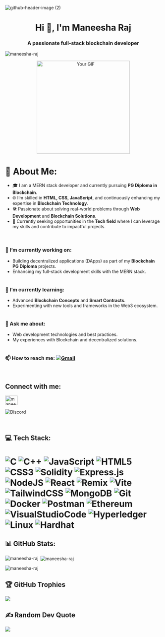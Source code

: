 ![github-header-image (2)](https://github.com/user-attachments/assets/88f93b43-f6c8-4ccb-910f-0fe32ca09427)



<h1 align="center">Hi 👋, I'm Maneesha Raj</h1>

<h3 align="center">A passionate full-stack blockchain developer</h3>

<p align="left"> <img src="https://komarev.com/ghpvc/?username=maneesha-raj&label=Profile%20views&color=0e75b6&style=flat" alt="maneesha-raj" /> </p>

 <p align="center">
  <img src="https://github.com/user-attachments/assets/b7124b5b-41f6-464d-8883-b17a0db6ba02" alt="Your GIF" width="300" />
</p>

# 💫 About Me:
- 🎓 I am a MERN stack developer and currently pursuing  **PG Diploma in Blockchain**.<br>
- 🌐 I’m skilled in **HTML, CSS, JavaScript**, and continuously enhancing my expertise in **Blockchain Technology**.<br>
- 🛠️ Passionate about solving real-world problems through **Web Development** and **Blockchain Solutions**.<br>
- 🚀 Currently seeking opportunities in the **Tech field** where I can leverage my skills and contribute to impactful projects.<br><br>  <br>
### 🔭 I’m currently working on:<br>
- Building decentralized applications (DApps) as part of my **Blockchain PG Diploma** projects.<br>
- Enhancing my full-stack development skills with the MERN stack.<br><br>
### 🌱 I’m currently learning:<br>
- Advanced **Blockchain Concepts** and **Smart Contracts**.<br>
- Experimenting with new tools and frameworks in the Web3 ecosystem.<br><br>
### 💬 Ask me about:<br>
- Web development technologies and best practices.<br>
- My experiences with Blockchain and decentralized solutions.<br><br>

 ### 📫 How to reach me:  [![Gmail](https://img.shields.io/badge/Gmail-D14836?style=for-the-badge&logo=gmail&logoColor=white)](mailto:maneesharaj25@gmail.com)
 
 <br>
<h2 align="left">Connect with me:</h3> 
<p align="left">
<a href="https://linkedin.com/in/maneesha raj" target="blank"><img align="center" src="https://raw.githubusercontent.com/rahuldkjain/github-profile-readme-generator/master/src/images/icons/Social/linked-in-alt.svg" alt="maneesha raj" height="30" width="40" /></a>
 
  ![Discord](https://img.shields.io/badge/Discord-5865F2.svg?style=for-the-badge&logo=Discord&logoColor=white)
</p>


<br> 

## 💻 Tech Stack:
# ![C](https://img.shields.io/badge/c-%2300599C.svg?style=for-the-badge&logo=c&logoColor=white) ![C++](https://img.shields.io/badge/c++-%2300599C.svg?style=for-the-badge&logo=c%2B%2B&logoColor=white) ![JavaScript](https://img.shields.io/badge/javascript-%23323330.svg?style=for-the-badge&logo=javascript&logoColor=%23F7DF1E) ![HTML5](https://img.shields.io/badge/html5-%23E34F26.svg?style=for-the-badge&logo=html5&logoColor=white) ![CSS3](https://img.shields.io/badge/css3-%231572B6.svg?style=for-the-badge&logo=css3&logoColor=white) ![Solidity](https://img.shields.io/badge/Solidity-%23363636.svg?style=for-the-badge&logo=solidity&logoColor=white) ![Express.js](https://img.shields.io/badge/express.js-%23404d59.svg?style=for-the-badge&logo=express&logoColor=%2361DAFB) ![NodeJS](https://img.shields.io/badge/node.js-6DA55F?style=for-the-badge&logo=node.js&logoColor=white) ![React](https://img.shields.io/badge/react-%2320232a.svg?style=for-the-badge&logo=react&logoColor=%2361DAFB) ![Remix](https://img.shields.io/badge/remix-%23000.svg?style=for-the-badge&logo=remix&logoColor=white) ![Vite](https://img.shields.io/badge/vite-%23646CFF.svg?style=for-the-badge&logo=vite&logoColor=white) ![TailwindCSS](https://img.shields.io/badge/tailwindcss-%2338B2AC.svg?style=for-the-badge&logo=tailwind-css&logoColor=white) ![MongoDB](https://img.shields.io/badge/MongoDB-%234ea94b.svg?style=for-the-badge&logo=mongodb&logoColor=white) ![Git](https://img.shields.io/badge/git-%23F05033.svg?style=for-the-badge&logo=git&logoColor=white) ![Docker](https://img.shields.io/badge/docker-%230db7ed.svg?style=for-the-badge&logo=docker&logoColor=white) ![Postman](https://img.shields.io/badge/Postman-FF6C37?style=for-the-badge&logo=postman&logoColor=white) ![Ethereum](https://img.shields.io/badge/Ethereum-3C3C3D?style=for-the-badge&logo=Ethereum&logoColor=white) ![VisualStudioCode](https://img.shields.io/badge/Visual_Studio_Code-0078D4?style=for-the-badge&logo=visual%20studio%20code&logoColor=white) ![Hyperledger](https://img.shields.io/badge/hyperledger-%2311AB00?style=for-the-badge&logo=hyperledger&logoColor=white) ![Linux](https://img.shields.io/badge/Linux-FCC624.svg?style=for-the-badge&logo=Linux&logoColor=black) ![Hardhat](https://img.shields.io/badge/HARDHAT-5C2D91?style=for-the-badge&logoColor=white&logoSize=auto)



## 📊 GitHub Stats:

<p><img align="left" src="https://github-readme-stats.vercel.app/api/top-langs?username=maneesha-raj&show_icons=true&locale=en&layout=compact" alt="maneesha-raj" /></p>

<p>&nbsp;<img align="center" src="https://github-readme-stats.vercel.app/api?username=maneesha-raj&show_icons=true&locale=en" alt="maneesha-raj" /></p>

<p><img align="center" src="https://github-readme-streak-stats.herokuapp.com/?user=maneesha-raj&" alt="maneesha-raj" /></p>

## 🏆 GitHub Trophies
![](https://github-profile-trophy.vercel.app/?username=Maneesha-Raj&theme=radical&no-frame=true&no-bg=false&margin-w=4)

## ✍️ Random Dev Quote
![](https://quotes-github-readme.vercel.app/api?type=horizontal&theme=tokyonight)

